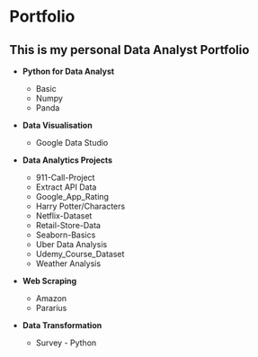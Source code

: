 # Portfolio

## This is my personal Data Analyst Portfolio

- **Python for Data Analyst**
   - Basic
   - Numpy
   - Panda


- **Data Visualisation**
     - Google Data Studio


- **Data Analytics Projects**
   - 911-Call-Project
   - Extract API Data
   - Google_App_Rating
   - Harry Potter/Characters
   - Netflix-Dataset
   - Retail-Store-Data
   - Seaborn-Basics
   - Uber Data Analysis
   - Udemy_Course_Dataset
   - Weather Analysis

- **Web Scraping**
     - Amazon
     - Pararius

- **Data Transformation**
     - Survey - Python
